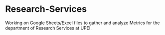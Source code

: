 # Research-Services
Working on Google Sheets/Excel files to gather and analyze Metrics for the department of Research Services at UPEI.

